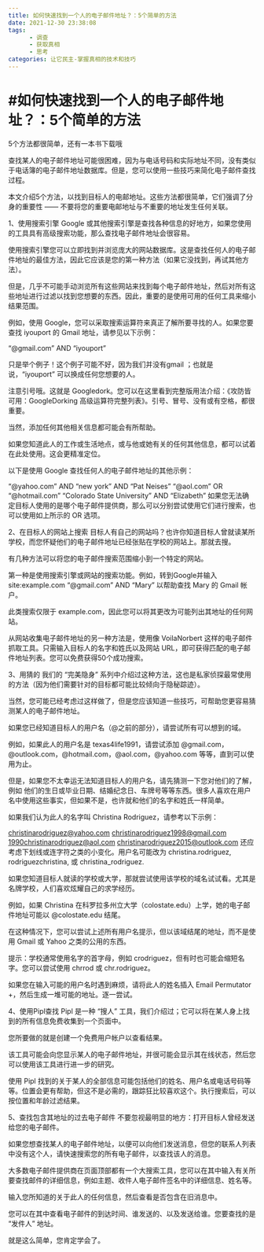 ```yaml
---
title: 如何快速找到一个人的电子邮件地址？：5个简单的方法
date: 2021-12-30 23:38:08
tags:
      - 调查
      - 获取真相
      - 思考
categories: 让它民主-掌握真相的技术和技巧
---
```

#  #如何快速找到一个人的电子邮件地址？：5个简单的方法
 
5个方法都很简单，还有一本书下载哦


查找某人的电子邮件地址可能很困难，因为与电话号码和实际地址不同，没有类似于电话簿的电子邮件地址数据库。但是，您可以使用一些技巧来简化电子邮件查找过程。

本文介绍5个方法，以找到目标人的电邮地址。这些方法都很简单，它们强调了分身的重要性 —— 不要将您的重要电邮地址与不重要的地址发生任何关联。

1、使用搜索引擎
Google 或其他搜索引擎是查找各种信息的好地方，如果您使用的工具具有高级搜索功能，那么查找电子邮件地址会很容易。

使用搜索引擎您可以立即找到并浏览庞大的网站数据库。这是查找任何人的电子邮件地址的最佳方法，因此它应该是您的第一种方法（如果它没找到，再试其他方法）。

但是，几乎不可能手动浏览所有这些网站来找到每个电子邮件地址，然后对所有这些地址进行过滤以找到您想要的东西。因此，重要的是使用可用的任何工具来缩小结果范围。

例如，使用 Google，您可以采取搜索运算符来真正了解所要寻找的人。如果您要查找 iyouport 的 Gmail 地址，请参见以下示例：

“@gmail.com” AND “iyouport” 

只是举个例子！这个例子可能不好，因为我们并没有gmail ；也就是说，“iyouport” 可以换成任何您想要的人。

注意引号哦。这就是 Googledork。您可以在这里看到完整版用法介绍：《攻防皆可用：GoogleDorking 高级运算符完整列表》。引号、冒号、没有或有空格，都很重要。

当然，添加任何其他相关信息都可能会有所帮助。

如果您知道此人的工作或生活地点，或与他或她有关的任何其他信息，都可以试着在此处使用。这会更精准定位。

以下是使用 Google 查找任何人的电子邮件地址的其他示例：

“@yahoo.com” AND “new york” AND “Pat Neises”
“@aol.com” OR “@hotmail.com” “Colorado State University” AND “Elizabeth”
如果您无法确定目标人使用的是哪个电子邮件提供商，那么可以分别尝试使用它们进行搜索，也可以使用如上所示的 OR 选项。

2、在目标人的网站上搜索
目标人有自己的网站吗？也许你知道目标人曾就读某所学校，而您怀疑他们的电子邮件地址已经张贴在学校的网站上。那就去搜。

有几种方法可以将您的电子邮件搜索范围缩小到一个特定的网站。

第一种是使用搜索引擎或网站的搜索功能。例如，转到Google并输入 site:example.com “@gmail.com” AND “Mary” 以帮助查找 Mary 的 Gmail 帐户。

此类搜索仅限于 example.com，因此您可以将其更改为可能列出其地址的任何网站。

从网站收集电子邮件地址的另一种方法是，使用像 VoilaNorbert 这样的电子邮件抓取工具。只需输入目标人的名字和姓氏以及网站 URL，即可获得匹配的电子邮件地址列表。您可以免费获得50个成功搜索。

3、用猜的
我们的 “完美隐身” 系列中介绍过这种方法，这也是私家侦探最常使用的方法（因为他们需要针对的目标都可能比较倾向于隐秘踪迹）。

当然，您可能已经考虑过这样做了，但是您应该知道一些技巧，可帮助您更容易猜测某人的电子邮件地址。

如果您已经知道目标人的用户名（@之前的部分），请尝试所有可以想到的域。

例如，如果此人的用户名是 texas4life1991，请尝试添加 @gmail.com，@outlook.com，@hotmail.com，@aol.com，@yahoo.com 等等，直到可以使用为止。

但是，如果您不太幸运无法知道目标人的用户名，请先猜测一下您对他们的了解，例如 他们的生日或毕业日期、结婚纪念日、车牌号等等东西。很多人喜欢在用户名中使用这些事实，但如果不是，也许就和他们的名字和姓氏一样简单。

如果我们认为此人的名字叫 Christina Rodriguez，请参考以下示例：

christinarodriguez@yahoo.com
christinarodriguez1998@gmail.com
1990christinarodriguez@aol.com
christinarodriguez2015@outlook.com
还应考虑下划线或连字符之类的小变化。用户名可能改为 christina.rodriguez, rodriguezchristina, 或 christina_rodriguez.

如果您知道目标人就读的学校或大学，那就尝试使用该学校的域名试试看。尤其是名牌学校，人们喜欢炫耀自己的求学经历。

例如，如果 Christina 在科罗拉多州立大学（colostate.edu）上学，她的电子邮件地址可能以 @colostate.edu 结尾。

在这种情况下，您可以尝试上述所有用户名提示，但以该域结尾的地址，而不是使用 Gmail 或 Yahoo 之类的公用的东西。

提示：学校通常使用名字的首字母，例如 crodriguez，但有时也可能会缩短名字。您可以尝试使用 chrrod 或 chr.rodriguez。

如果您在输入可能的用户名时遇到麻烦，请将此人的姓名插入 Email Permutator +，然后生成一堆可能的地址。逐一尝试。

4、使用Pipl查找
Pipl 是一种 “搜人” 工具，我们介绍过；它可以将在某人身上找到的所有信息免费收集到一个页面中。

您所要做的就是创建一个免费用户帐户以查看结果。

该工具可能会向您显示某人的电子邮件地址，并很可能会显示其在线状态，然后您可以使用该工具进行进一步的研究。

使用 Pipl 找到的关于某人的全部信息可能包括他们的姓名、用户名或电话号码等等。位置会更有帮助，但这不是必需的，跟踪狂比较喜欢这个。执行搜索后，可以按位置和年龄过滤结果。

5、查找包含其地址的过去电子邮件
不要忽视最明显的地方：打开目标人曾经发送给您的电子邮件。

如果您想查找某人的电子邮件地址，以便可以向他们发送消息，但您的联系人列表中没有这个人，请快速搜索您的所有电子邮件，以查找该人的消息。

大多数电子邮件提供商在页面顶部都有一个大搜索工具，您可以在其中输入有关所要查找邮件的详细信息，例如主题、收件人电子邮件签名中的详细信息、姓名等。

输入您所知道的关于此人的任何信息，然后查看是否包含在旧消息中。

您可以在其中查看电子邮件的到达时间、谁发送的、以及发送给谁。您要查找的是 “发件人” 地址。

就是这么简单，您肯定学会了。